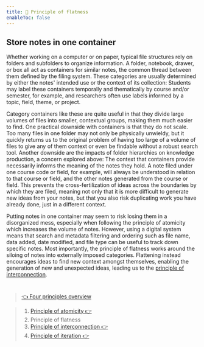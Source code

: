 ```yaml
---
title: 📖 Principle of flatness
enableToc: false
---
```


## Store notes in one container

Whether working on a computer or on paper, typical file structures rely on folders and subfolders to organize information. A folder, notebook, drawer, or box all act as containers for similar notes, the common thread between them defined by the filing system. These categories are usually determined by either the notes' intended use or the context of its collection: Students may label these containers temporally and thematically by course and/or semester, for example, and researchers often use labels informed by a topic, field, theme, or project. 

Category containers like these are quite useful in that they divide large volumes of files into smaller, contextual groups, making them much easier to find. One practical downside with containers is that they do not scale. Too many files in one folder may not only be physically unwieldy, but it quickly returns us to the original problem of having too large of a volume of files to give any of them context or even be findable without a robust search tool. Another downside are the impacts of folder hierarchies on knowledge production, a concern explored above: The context that containers provide necessarily informs the meaning of the notes they hold. A note filed under one course code or field, for example, will always be understood in relation to that course or field, and the other notes generated from the course or field. This prevents the cross-fertilization of ideas across the boundaries by which they are filed, meaning not only that it is more difficult to generate new ideas from your notes, but that you also risk duplicating work you have already done, just in a different context.

Putting notes in one container may seem to risk losing them in a disorganized mess, especially when following the principle of atomicity which increases the volume of notes. However, using a digital system means that search and metadata filtering and ordering such as file name, data added, date modified, and file type can be useful to track down specific notes. Most importantly, the principle of flatness works around the siloing of notes into externally imposed categories. Flattening instead encourages ideas to find new context amongst themselves, enabling the generation of new and unexpected ideas, leading us to the [principle of interconnection](pa6c%20Principle%20of%20interconnection.md). 

# 

 > 
 > [👈 Four principles overview](pa6%20Four%20principles%20of%20a%20feminist%20note-taking%20methodology.md)

 > 
 > 1. [Principle of atomicity 👉 ](pa6a%20Principle%20of%20atomicity.md)
 > 1. Principle of flatness
 > 1. [Principle of interconnection 👉 ](pa6c%20Principle%20of%20interconnection.md)
 > 1. [Principle of iteration 👉 ](pa6d%20Principle%20of%20iteration.md)
